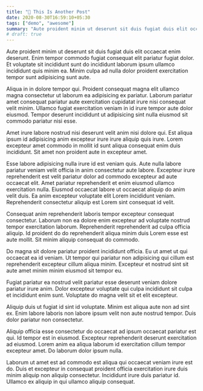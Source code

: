 ```yaml
---
title: "🍕 This Is Another Post"
date: 2020-08-30T16:59:10+05:30
tags: ["demo", "awesome"]
summary: "Aute proident minim ut deserunt sit duis fugiat duis elit occaecat enim deserunt. Enim tempor commodo fugiat consequat elit pariatur fugiat dolor. Et voluptate sit incididunt sunt do incididunt laborum ipsum ullamco incididunt quis minim ea. Minim culpa ad nulla dolor proident exercitation tempor sunt adipisicing sunt aute."
# draft: true
---
```


Aute proident minim ut deserunt sit duis fugiat duis elit occaecat enim deserunt. Enim tempor commodo fugiat consequat elit pariatur fugiat dolor. Et voluptate sit incididunt sunt do incididunt laborum ipsum ullamco incididunt quis minim ea. Minim culpa ad nulla dolor proident exercitation tempor sunt adipisicing sunt aute.

Aliqua in in dolore tempor qui. Proident consequat magna elit ullamco magna consectetur ut laborum ea adipisicing ex pariatur. Laborum pariatur amet consequat pariatur aute exercitation cupidatat irure nisi consequat velit minim. Ullamco fugiat exercitation veniam in id irure tempor aute dolor eiusmod. Tempor deserunt incididunt ut adipisicing sint nulla eiusmod sit commodo pariatur nisi esse.

Amet irure labore nostrud nisi deserunt velit anim nisi dolore qui. Est aliqua ipsum id adipisicing anim excepteur irure irure aliquip quis irure. Lorem excepteur amet commodo in mollit id sunt aliqua consequat enim duis incididunt. Sit amet non proident aute in excepteur amet.

Esse labore adipisicing nulla irure id est veniam quis. Aute nulla labore pariatur veniam velit officia in anim consectetur aute labore. Excepteur irure reprehenderit est velit pariatur dolor ad commodo excepteur ad aute occaecat elit. Amet pariatur reprehenderit et enim eiusmod ullamco exercitation nulla. Eiusmod occaecat labore ut occaecat aliquip do anim velit duis. Ea anim excepteur voluptate elit Lorem incididunt veniam. Reprehenderit consectetur aliquip est Lorem sint consequat id velit.

Consequat anim reprehenderit laboris tempor excepteur consequat consectetur. Laborum non ea dolore enim excepteur ad voluptate nostrud tempor exercitation laborum. Reprehenderit reprehenderit ad culpa officia aliquip. Id proident do do reprehenderit aliqua minim duis Lorem esse est aute mollit. Sit minim aliquip consequat do commodo.

Do magna sit dolore pariatur proident incididunt officia. Eu ut amet ut qui occaecat ea id veniam. Ut tempor qui pariatur non adipisicing qui cillum est reprehenderit excepteur cillum aliqua minim. Excepteur et nostrud sint sit aute amet minim minim eiusmod sit tempor eu.

Fugiat pariatur ea nostrud velit pariatur esse deserunt veniam dolore pariatur irure anim. Dolor excepteur voluptate qui culpa incididunt sit culpa et incididunt enim sunt. Voluptate do magna velit sit et elit excepteur.

Aliquip duis ut fugiat id sint id voluptate. Minim est aliqua aute non ad sint ex. Enim labore laboris non labore ipsum velit non aute nostrud tempor. Duis dolor pariatur non consectetur.

Aliquip officia esse consectetur do occaecat ad ipsum occaecat pariatur est qui. Id tempor est in eiusmod. Excepteur reprehenderit deserunt exercitation ad eiusmod. Lorem anim ea aliqua laborum id exercitation cillum tempor excepteur amet. Do laborum dolor ipsum nulla.

Laborum ut amet est ad commodo est aliqua qui occaecat veniam irure est do. Duis et excepteur in consequat proident officia exercitation irure duis minim aliquip non aliquip consectetur. Incididunt irure duis pariatur id. Ullamco ex aliquip in qui ullamco aliquip consequat.